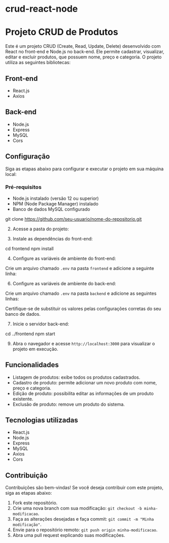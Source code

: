 # crud-react-node

# Projeto CRUD de Produtos

Este é um projeto CRUD (Create, Read, Update, Delete) desenvolvido com React no front-end e Node.js no back-end. Ele permite cadastrar, visualizar, editar e excluir produtos, que possuem nome, preço e categoria. O projeto utiliza as seguintes bibliotecas:

## Front-end

- React.js
- Axios

## Back-end

- Node.js
- Express
- MySQL
- Cors

## Configuração

Siga as etapas abaixo para configurar e executar o projeto em sua máquina local:

### Pré-requisitos

- Node.js instalado (versão 12 ou superior)
- NPM (Node Package Manager) instalado
- Banco de dados MySQL configurado

git clone https://github.com/seu-usuario/nome-do-repositorio.git


2. Acesse a pasta do projeto:


3. Instale as dependências do front-end:

cd frontend
npm install


4. Configure as variáveis de ambiente do front-end:

Crie um arquivo chamado `.env` na pasta `frontend` e adicione a seguinte linha:


6. Configure as variáveis de ambiente do back-end:

Crie um arquivo chamado `.env` na pasta `backend` e adicione as seguintes linhas:


Certifique-se de substituir os valores pelas configurações corretas do seu banco de dados.

7. Inicie o servidor back-end:

cd ../frontend
npm start

9. Abra o navegador e acesse `http://localhost:3000` para visualizar o projeto em execução.

## Funcionalidades

- Listagem de produtos: exibe todos os produtos cadastrados.
- Cadastro de produto: permite adicionar um novo produto com nome, preço e categoria.
- Edição de produto: possibilita editar as informações de um produto existente.
- Exclusão de produto: remove um produto do sistema.

## Tecnologias utilizadas

- React.js
- Node.js
- Express
- MySQL
- Axios
- Cors

## Contribuição

Contribuições são bem-vindas! Se você deseja contribuir com este projeto, siga as etapas abaixo:

1. Fork este repositório.
2. Crie uma nova branch com sua modificação: `git checkout -b minha-modificacao`.
3. Faça as alterações desejadas e faça commit: `git commit -m "Minha modificação"`.
4. Envie para o repositório remoto: `git push origin minha-modificacao`.
5. Abra uma pull request explicando suas modificações.


